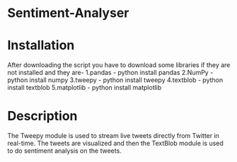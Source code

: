 # Sentiment-Analyser

# Installation

After downloading the script you have to download some libraries if they are not installed and they are-
1.pandas     - python install pandas
2.NumPy      - python install numpy
3.tweepy     - python install tweepy
4.textblob   - python install textblob
5.matplotlib - python install matplotlib

# Description

The Tweepy module is used to stream live tweets directly from Twitter in real-time. The tweets are visualized and then the TextBlob module is used to do sentiment analysis on the tweets.
